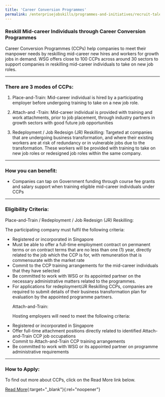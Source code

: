 ```yaml
---
title: 'Career Conversion Programmes'
permalink: /enterprisejobskills/programmes-and-initiatives/recruit-talent/career-conversion-programmes/
---
```


### Reskill Mid-career Individuals through Career Conversion Programmes

Career Conversion Programmes (CCPs) help companies to meet their manpower needs by reskilling mid-career new hires and workers for growth jobs in demand. WSG offers close to 100 CCPs across around 30 sectors to support companies in reskilling mid-career individuals to take on new job roles.

---

### There are 3 modes of CCPs:

1. Place-and-Train: Mid-career individual is hired by a participating employer before undergoing training to take on a new job role.

2. Attach-and -Train: Mid-career individual is provided with training and work attachments, prior to job placement, through industry partners in growth sectors with good future job opportunities

3. Redeployment / Job Redesign (JR) Reskilling: Targeted at companies that are undergoing business transformation, and where their existing workers are at risk of redundancy or in vulnerable jobs due to the transformation. These workers will be provided with training to take on new job roles or redesigned job roles within the same company.

---

### How you can benefit:

<ul><li> Companies can tap on Government funding through course fee grants and salary support when training eligible mid-career individuals under CCPs</li></ul>

---

### Eligibility Criteria:

Place-and-Train / Redeployment / Job Redesign (JR) Reskilling:

The participating company must fulfil the following criteria:
<br><ul><li>Registered or incorporated in Singapore</li><li>Must be able to offer a full-time employment contract on permanent terms or on contract terms that are no less than one (1) year, directly related to the job which the CCP is for, with remuneration that is commensurate with the market rate</li><li>Commit to the CCP training arrangements for the mid-career individuals that they have selected</li><li>Be committed to work with WSG or its appointed partner on the necessary administrative matters related to the programmes.</li><li>For applications for redeployment/JR Reskilling CCPs, companies are required to submit details of their business transformation plan for evaluation by the appointed programme partners.

Attach-and-Train:

Hosting employers will need to meet the following criteria:</li><li>Registered or incorporated in Singapore</li><li>Offer full-time attachment positions directly related to identified Attach-and-Train CCP job occupations</li><li>Commit to Attach-and-Train CCP training arrangements</li><li>Be committed to work with WSG or its appointed partner on programme administrative requirements</li></ul>

---

### How to Apply:

To find out more about CCPs, click on the Read More link below.

[Read More](https://www.wsg.gov.sg/programmes-and-initiatives/career-conversion-programmes-employers.html){:target="_blank"}{:rel="noopener"}
